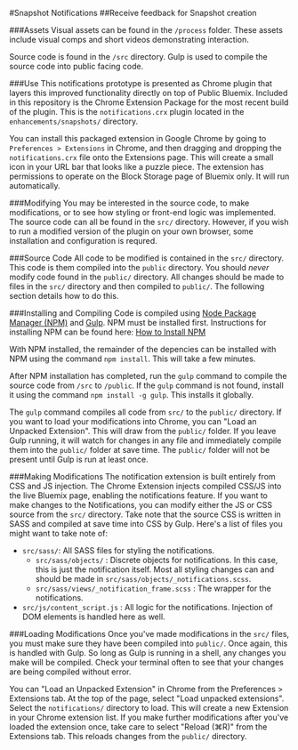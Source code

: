 #Snapshot Notifications
##Receive feedback for Snapshot creation

###Assets
Visual assets can be found in the `/process` folder. These assets include visual comps and short videos demonstrating interaction.

Source code is found in the `/src` directory. Gulp is used to compile the source code into public facing code.

###Use
This notifications prototype is presented as Chrome plugin that layers this improved functionality directly on top of Public Bluemix. Included in this repository is the Chrome Extension Package for the most recent build of the plugin. This is the `notifications.crx` plugin located in the `enhancements/snapshots/` directory.

You can install this packaged extension in Google Chrome by going to `Preferences > Extensions` in Chrome, and then dragging and dropping the `notifications.crx` file onto the Extensions page. This will create a small icon in your URL bar that looks like a puzzle piece. The extension has permissions to operate on the Block Storage page of Bluemix only. It will run automatically.

###Modifying
You may be interested in the source code, to make modifications, or to see how styling or front-end logic was implemented. The source code can all be found in the `src/` directory. However, if you wish to run a modified version of the plugin on your own browser, some installation and configuration is requred.

###Source Code
All code to be modified is contained in the `src/` directory. This code is them compiled into the `public` directory. You should _never_ modify code found in the `public/` directory. All changes should be made to files in the `src/` directory and then compiled to `public/`. The following section details how to do this.

###Installing and Compiling
Code is compiled using [Node Package Manager (NPM)](https://www.npmjs.com/) and [Gulp](http://gulpjs.com/). NPM must be installed first. Instructions for installing NPM can be found here: [How to Install NPM](http://blog.npmjs.org/post/85484771375/how-to-install-npm "How to Install NPM")

With NPM installed, the remainder of the depencies can be installed with NPM using the command `npm install`. This will take a few minutes.

After NPM installation has completed, run the `gulp` command to compile the source code from `/src` to `/public`. If the `gulp` command is not found, install it using the command `npm install -g gulp`. This installs it globally.

The `gulp` command compiles all code from `src/` to the `public/` directory. If you want to load your modifications into Chrome, you can "Load an Unpacked Extension". This will draw from the `public/` folder. If you leave Gulp running, it will watch for changes in any file and immediately compile them into the `public/` folder at save time. The `public/` folder will not be present until Gulp is run at least once.

###Making Modifications
The notification extension is built entirely from CSS and JS injection. The Chrome Extension injects compiled CSS/JS into the live Bluemix page, enabling the notifications feature. If you want to make changes to the Notifications, you can modify either the JS or CSS source from the `src/` directory. Take note that the source CSS is written in SASS and compiled at save time into CSS by Gulp. Here's a list of files you might want to take note of:

* `src/sass/`: All SASS files for styling the notifications.
	* `src/sass/objects/` : Discrete objects for notifications. In this case, this is just the notification itself. Most all styling changes can and should be made in `src/sass/objects/_notifications.scss`.
	* `src/sass/views/_notification_frame.scss` : The wrapper for the notifications.
* `src/js/content_script.js` : All logic for the notifications. Injection of DOM elements is handled here as well.

###Loading Modifications
Once you've made modifications in the `src/` files, you must make sure they have been compiled into `public/`. Once again, this is handled with Gulp. So long as Gulp is running in a shell, any changes you make will be compiled. Check your terminal often to see that your changes are being compiled without error.

You can "Load an Unpacked Extension" in Chrome from the Preferences > Extensions tab. At the top of the page, select "Load unpacked extensions". Select the `notifications/` directory to load. This will create a new Extension in your Chrome extension list. If you make further modifications after you've loaded the extension once, take care to select "Reload (⌘R)" from the Extensions tab. This reloads changes from the `public/` directory.